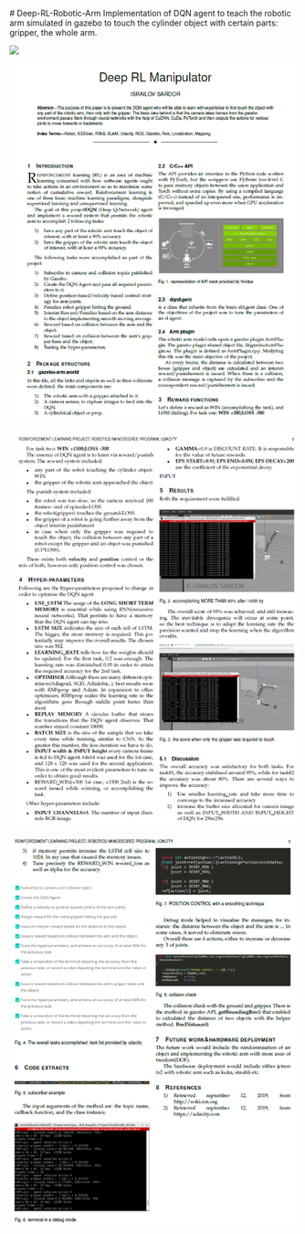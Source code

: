 ﻿﻿﻿﻿﻿﻿﻿﻿﻿﻿# Deep-RL-Robotic-Arm
Implementation of DQN agent to teach the robotic arm simulated in gazebo to touch the cylinder object with certain parts: gripper, the whole arm.


![](ARM.gif)

![](images/1.PNG)

![](images/2.PNG)

![](images/3.PNG)








































































